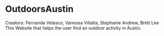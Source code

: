 # OutdoorsAustin
Creators: Fernanda Velasco, Vanessa Villalta, Stephanie Andrew, Brett Lee
This Website that helps the user find an outdoor activity in Austin.
